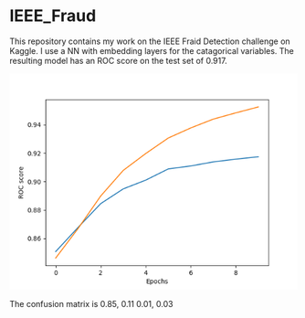 # IEEE_Fraud
This repository contains my work on the IEEE Fraid Detection challenge on Kaggle.  I use a NN with embedding layers 
for the catagorical variables.  The resulting model has an ROC score on the test set of 0.917.

![alt text](https://github.com/mkspillane/IEEE_Fraud/blob/master/ROC.png)

The confusion matrix is 
       0.85, 0.11
       0.01, 0.03
